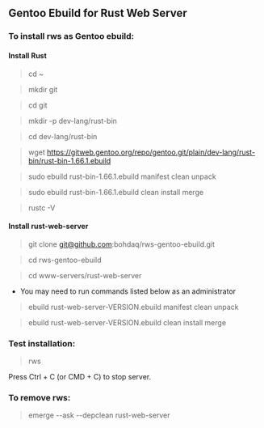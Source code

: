 ## Gentoo Ebuild for Rust Web Server

### To install rws as Gentoo ebuild:

#### Install Rust

> cd ~

> mkdir git

> cd git

> mkdir -p dev-lang/rust-bin

> cd dev-lang/rust-bin

> wget https://gitweb.gentoo.org/repo/gentoo.git/plain/dev-lang/rust-bin/rust-bin-1.66.1.ebuild

> sudo ebuild rust-bin-1.66.1.ebuild manifest clean unpack

> sudo ebuild rust-bin-1.66.1.ebuild clean install merge

> rustc -V


#### Install rust-web-server

> git clone git@github.com:bohdaq/rws-gentoo-ebuild.git

> cd rws-gentoo-ebuild
 
> cd www-servers/rust-web-server

- You may need to run commands listed below as an administrator

> ebuild rust-web-server-VERSION.ebuild manifest clean unpack

> ebuild rust-web-server-VERSION.ebuild clean install merge

### Test installation:
> rws

Press Ctrl + C (or CMD + C) to stop server.

### To remove rws:
> emerge --ask --depclean rust-web-server
